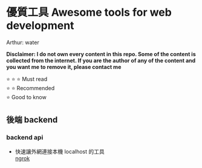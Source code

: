 # 優質工具 Awesome tools for web development

Arthur: water

**Disclaimer: I do not own every content in this repo. Some of the content is collected from the internet. If you are the author of any of the content and you want me to remove it, please contact me**

:star: :star: :star: Must read  
:star: :star: Recommended  
:star: Good to know

## 後端 backend

### backend api

- 快速讓外網連接本機 localhost 的工具  
  [ngrok](https://ngrok.com/)
